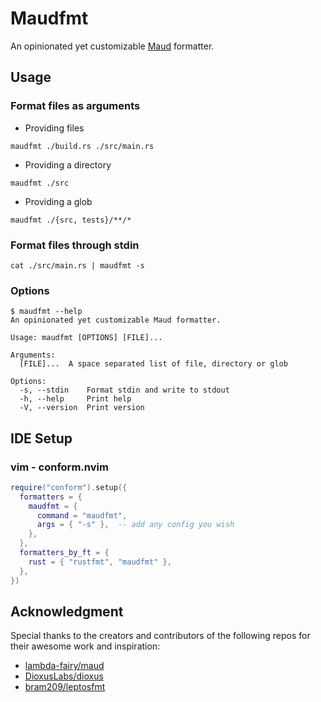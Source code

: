 # Maudfmt

An opinionated yet customizable [Maud](https://github.com/lambda-fairy/maud) formatter.

## Usage

### Format files as arguments

- Providing files

```
maudfmt ./build.rs ./src/main.rs
```

- Providing a directory

```
maudfmt ./src
```

- Providing a glob

```
maudfmt ./{src, tests}/**/*
```

### Format files through stdin

```
cat ./src/main.rs | maudfmt -s
```

### Options

<!-- help start -->

```console
$ maudfmt --help
An opinionated yet customizable Maud formatter.

Usage: maudfmt [OPTIONS] [FILE]...

Arguments:
  [FILE]...  A space separated list of file, directory or glob

Options:
  -s, --stdin    Format stdin and write to stdout
  -h, --help     Print help
  -V, --version  Print version
```

<!-- help end -->

## IDE Setup

### vim - conform.nvim

```lua
require("conform").setup({
  formatters = {
    maudfmt = {
      command = "maudfmt",
      args = { "-s" },  -- add any config you wish
    },
  },
  formatters_by_ft = {
    rust = { "rustfmt", "maudfmt" },
  },
})
```

## Acknowledgment

Special thanks to the creators and contributors of the following repos for their awesome work and inspiration:

- [lambda-fairy/maud](https://github.com/lambda-fairy/maud)
- [DioxusLabs/dioxus](https://github.com/DioxusLabs/dioxus)
- [bram209/leptosfmt](https://github.com/bram209/leptosfmt)
